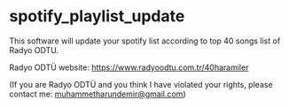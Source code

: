 # spotify_playlist_update

This software will update your spotify list according to top 40 songs list of Radyo ODTU.

Radyo ODTÜ website: https://www.radyoodtu.com.tr/40haramiler

(If you are Radyo ODTÜ and you think I have violated your rights, please contact me: muhammetharundemir@gmail.com)

